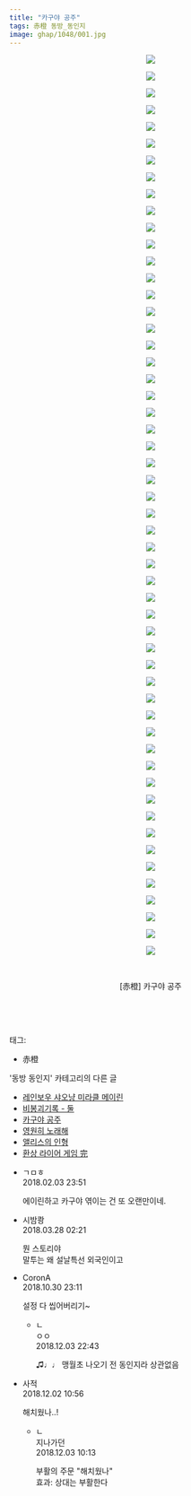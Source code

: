 ```yaml
---
title: "카구야 공주"
tags: 赤橙 동방_동인지
image: ghap/1048/001.jpg
---
```

<div class="article">
<p style="text-align: center; clear: none; float: none;"><img src="{{ site.nasurl }}/ghap/1048/001.jpg"/></p>
<p style="text-align: center; clear: none; float: none;"><img src="{{ site.nasurl }}/ghap/1048/002.jpg"/></p>
<p style="text-align: center; clear: none; float: none;"><img src="{{ site.nasurl }}/ghap/1048/003.jpg"/></p>
<p style="text-align: center; clear: none; float: none;"><img src="{{ site.nasurl }}/ghap/1048/004.jpg"/></p>
<p style="text-align: center; clear: none; float: none;"><img src="{{ site.nasurl }}/ghap/1048/005.jpg"/></p>
<p style="text-align: center; clear: none; float: none;"><img src="{{ site.nasurl }}/ghap/1048/006.jpg"/></p>
<p style="text-align: center; clear: none; float: none;"><img src="{{ site.nasurl }}/ghap/1048/007.jpg"/></p>
<p style="text-align: center; clear: none; float: none;"><img src="{{ site.nasurl }}/ghap/1048/008.jpg"/></p>
<p style="text-align: center; clear: none; float: none;"><img src="{{ site.nasurl }}/ghap/1048/009.jpg"/></p>
<p style="text-align: center; clear: none; float: none;"><img src="{{ site.nasurl }}/ghap/1048/010.jpg"/></p>
<p style="text-align: center; clear: none; float: none;"><img src="{{ site.nasurl }}/ghap/1048/011.jpg"/></p>
<p style="text-align: center; clear: none; float: none;"><img src="{{ site.nasurl }}/ghap/1048/012.jpg"/></p>
<p style="text-align: center; clear: none; float: none;"><img src="{{ site.nasurl }}/ghap/1048/013.jpg"/></p>
<p style="text-align: center; clear: none; float: none;"><img src="{{ site.nasurl }}/ghap/1048/014.jpg"/></p>
<p style="text-align: center; clear: none; float: none;"><img src="{{ site.nasurl }}/ghap/1048/015.jpg"/></p>
<p style="text-align: center; clear: none; float: none;"><img src="{{ site.nasurl }}/ghap/1048/016.jpg"/></p>
<p style="text-align: center; clear: none; float: none;"><img src="{{ site.nasurl }}/ghap/1048/017.jpg"/></p>
<p style="text-align: center; clear: none; float: none;"><img src="{{ site.nasurl }}/ghap/1048/018.jpg"/></p>
<p style="text-align: center; clear: none; float: none;"><img src="{{ site.nasurl }}/ghap/1048/019.jpg"/></p>
<p style="text-align: center; clear: none; float: none;"><img src="{{ site.nasurl }}/ghap/1048/020.jpg"/></p>
<p style="text-align: center; clear: none; float: none;"><img src="{{ site.nasurl }}/ghap/1048/021.jpg"/></p>
<p style="text-align: center; clear: none; float: none;"><img src="{{ site.nasurl }}/ghap/1048/022.jpg"/></p>
<p style="text-align: center; clear: none; float: none;"><img src="{{ site.nasurl }}/ghap/1048/023.jpg"/></p>
<p style="text-align: center; clear: none; float: none;"><img src="{{ site.nasurl }}/ghap/1048/024.jpg"/></p>
<p style="text-align: center; clear: none; float: none;"><img src="{{ site.nasurl }}/ghap/1048/025.jpg"/></p>
<p style="text-align: center; clear: none; float: none;"><img src="{{ site.nasurl }}/ghap/1048/026.jpg"/></p>
<p style="text-align: center; clear: none; float: none;"><img src="{{ site.nasurl }}/ghap/1048/027.jpg"/></p>
<p style="text-align: center; clear: none; float: none;"><img src="{{ site.nasurl }}/ghap/1048/028.jpg"/></p>
<p style="text-align: center; clear: none; float: none;"><img src="{{ site.nasurl }}/ghap/1048/029.jpg"/></p>
<p style="text-align: center; clear: none; float: none;"><img src="{{ site.nasurl }}/ghap/1048/030.jpg"/></p>
<p style="text-align: center; clear: none; float: none;"><img src="{{ site.nasurl }}/ghap/1048/031.jpg"/></p>
<p style="text-align: center; clear: none; float: none;"><img src="{{ site.nasurl }}/ghap/1048/032.jpg"/></p>
<p style="text-align: center; clear: none; float: none;"><img src="{{ site.nasurl }}/ghap/1048/033.jpg"/></p>
<p style="text-align: center; clear: none; float: none;"><img src="{{ site.nasurl }}/ghap/1048/034.jpg"/></p>
<p style="text-align: center; clear: none; float: none;"><img src="{{ site.nasurl }}/ghap/1048/035.jpg"/></p>
<p style="text-align: center; clear: none; float: none;"><img src="{{ site.nasurl }}/ghap/1048/036.jpg"/></p>
<p style="text-align: center; clear: none; float: none;"><img src="{{ site.nasurl }}/ghap/1048/037.jpg"/></p>
<p style="text-align: center; clear: none; float: none;"><img src="{{ site.nasurl }}/ghap/1048/038.jpg"/></p>
<p style="text-align: center; clear: none; float: none;"><img src="{{ site.nasurl }}/ghap/1048/039.jpg"/></p>
<p style="text-align: center; clear: none; float: none;"><img src="{{ site.nasurl }}/ghap/1048/040.jpg"/></p>
<p style="text-align: center; clear: none; float: none;"><img src="{{ site.nasurl }}/ghap/1048/041.jpg"/></p>
<p style="text-align: center; clear: none; float: none;"><img src="{{ site.nasurl }}/ghap/1048/042.jpg"/></p>
<p style="text-align: center; clear: none; float: none;"><img src="{{ site.nasurl }}/ghap/1048/043.jpg"/></p>
<p style="text-align: center; clear: none; float: none;"><img src="{{ site.nasurl }}/ghap/1048/044.jpg"/></p>
<p style="text-align: center; clear: none; float: none;"><img src="{{ site.nasurl }}/ghap/1048/045.jpg"/></p>
<p style="text-align: center; clear: none; float: none;"><img src="{{ site.nasurl }}/ghap/1048/046.jpg"/></p>
<p style="text-align: center; clear: none; float: none;"><img src="{{ site.nasurl }}/ghap/1048/047.jpg"/></p>
<p style="text-align: center; clear: none; float: none;"><img src="{{ site.nasurl }}/ghap/1048/048.jpg"/></p>
<p style="text-align: center; clear: none; float: none;"><img src="{{ site.nasurl }}/ghap/1048/049.jpg"/></p>
<p style="text-align: center; clear: none; float: none;"><img src="{{ site.nasurl }}/ghap/1048/050.jpg"/></p>
<p style="text-align: center; clear: none; float: none;"><img src="{{ site.nasurl }}/ghap/1048/051.jpg"/></p>
<p style="text-align: center; clear: none; float: none;"><img src="{{ site.nasurl }}/ghap/1048/052.jpg"/></p>
<p style="text-align: center; clear: none; float: none;"><img src="{{ site.nasurl }}/ghap/1048/053.jpg"/></p>
<p style="text-align: center; clear: none; float: none;"><img src="{{ site.nasurl }}/ghap/1048/054.jpg"/></p>
<p style="text-align: center; clear: none; float: none;"><br/></p>
<p style="text-align: center; clear: none; float: none;">[赤橙] 카구야 공주</p>
<p style="text-align: center; clear: none; float: none;"><br/></p>
<p><br/></p>
</div><div class="tagTrail">
<p>태그: </p>
<ul>
<li>赤橙</li>
</ul>
</div><div class="another">
<p>'동방 동인지' 카테고리의 다른 글</p>
<ul>
<li><a href="/2016-07-24-ghap_1050">레인보우 샤오냥 미라클 메이린</a></li>
<li><a href="/2016-07-24-ghap_1049">비봉괴기록 - 둘</a></li>
<li><a href="/2016-07-24-ghap_1048">카구야 공주</a></li>
<li><a href="/2016-07-24-ghap_1047">영원히 노래해</a></li>
<li><a href="/2016-07-23-ghap_1046">앨리스의 인형</a></li>
<li><a href="/2016-07-23-ghap_1044">환상 라이어 게임 完</a></li>
</ul>
</div><div class="cb_module cb_fluid">
<div class="cb_wrt cb_profile">
<div class="comment">
<ul>
<li class="cb_thumb_off" id="comment15191234">
<div class="cb_comment_area">
<div class="cb_info_area">
<div class="cb_section">
<span class="cb_nick_name">ㄱㅁㅎ</span>
</div>
<div class="cb_section">
<span class="cb_date">2018.02.03 23:51 </span>
</div>
</div>
<div class="cb_dsc_comment">
<p class="cb_dsc">
											에이린하고 카구야 엮이는 건 또 오랜만이네.
										</p>
</div>
</div></li>
<li class="cb_thumb_off" id="comment15228708">
<div class="cb_comment_area">
<div class="cb_info_area">
<div class="cb_section">
<span class="cb_nick_name">시밤쾅</span>
</div>
<div class="cb_section">
<span class="cb_date">2018.03.28 02:21 </span>
</div>
</div>
<div class="cb_dsc_comment">
<p class="cb_dsc">
											뭔 스토리야<br/>
말투는 왜 설날특선 외국인이고
										</p>
</div>
</div></li>
<li class="cb_thumb_off" id="comment15365250">
<div class="cb_comment_area">
<div class="cb_info_area">
<div class="cb_section">
<span class="cb_nick_name">CoronA</span>
</div>
<div class="cb_section">
<span class="cb_date">2018.10.30 23:11 </span>
</div>
</div>
<div class="cb_dsc_comment">
<p class="cb_dsc">
											설정 다 씹어버리기~
										</p>
</div>
<ul>
<li class="cb_thumb_off" id="comment15381973">
<span class="cb_bu_subnode">ㄴ</span>
<div class="cb_comment_area">
<div class="cb_info_area">
<div class="cb_section">
<span class="cb_nick_name">ㅇㅇ</span>
</div>
<div class="cb_section">
<span class="cb_date">2018.12.03 22:43 </span>
</div>
</div>
<div class="cb_dsc_comment">
<p class="cb_dsc">
																♫♩♩ 맹월초 나오기 전 동인지라 상관없음
															</p>
</div>
</div>
</li>
</ul>
</div></li>
<li class="cb_thumb_off" id="comment15381271">
<div class="cb_comment_area">
<div class="cb_info_area">
<div class="cb_section">
<span class="cb_nick_name">사적</span>
</div>
<div class="cb_section">
<span class="cb_date">2018.12.02 10:56 </span>
</div>
</div>
<div class="cb_dsc_comment">
<p class="cb_dsc">
											해치웠나..!
										</p>
</div>
<ul>
<li class="cb_thumb_off" id="comment15381652">
<span class="cb_bu_subnode">ㄴ</span>
<div class="cb_comment_area">
<div class="cb_info_area">
<div class="cb_section">
<span class="cb_nick_name">지나가던</span>
</div>
<div class="cb_section">
<span class="cb_date">2018.12.03 10:13 </span>
</div>
</div>
<div class="cb_dsc_comment">
<p class="cb_dsc">
																부활의 주문 "해치웠나"<br/>
효과: 상대는 부활한다
															</p>
</div>
</div>
</li>
</ul>
</div></li>
</ul>
</div>
</div><!-- commentList close -->
</div>